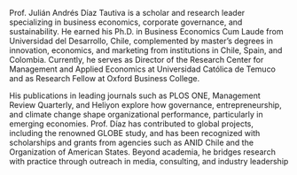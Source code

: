 Prof. Julián Andrés Díaz Tautiva is a scholar and research leader specializing in business economics, corporate governance, and sustainability. He earned his Ph.D. in Business Economics Cum Laude from Universidad del Desarrollo, Chile, complemented by master’s degrees in innovation, economics, and marketing from institutions in Chile, Spain, and Colombia. Currently, he serves as Director of the Research Center for Management and Applied Economics at Universidad Católica de Temuco and as Research Fellow at Oxford Business College.

His publications in leading journals such as PLOS ONE, Management Review Quarterly, and Heliyon explore how governance, entrepreneurship, and climate change shape organizational performance, particularly in emerging economies. Prof. Díaz has contributed to global projects, including the renowned GLOBE study, and has been recognized with scholarships and grants from agencies such as ANID Chile and the Organization of American States. Beyond academia, he bridges research with practice through outreach in media, consulting, and industry leadership
